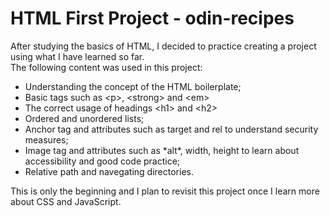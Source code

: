 # HTML First Project - odin-recipes
<p>After studying the basics of HTML, I decided to practice creating a project using what I have learned so far. <br>
The following content was used in this project: </p>

<ul>
    <li>Understanding the concept of the HTML boilerplate;</li>
    <li>Basic tags such as &ltp&gt, &ltstrong&gt and &ltem&gt;</li>
    <li>The correct usage of headings &lth1&gt and &lth2&gt;</li>
    <li>Ordered and unordered lists;</li>
    <li>Anchor tag and attributes such as target and rel to understand security measures;</li>
    <li>Image tag and attributes such as *alt*, width, height to learn about accessibility and good code practice;</li>
    <li>Relative path and navegating directories.</li>
</ul>

<p>This is only the beginning and I plan to revisit this project once I learn more about CSS and JavaScript.</p>
